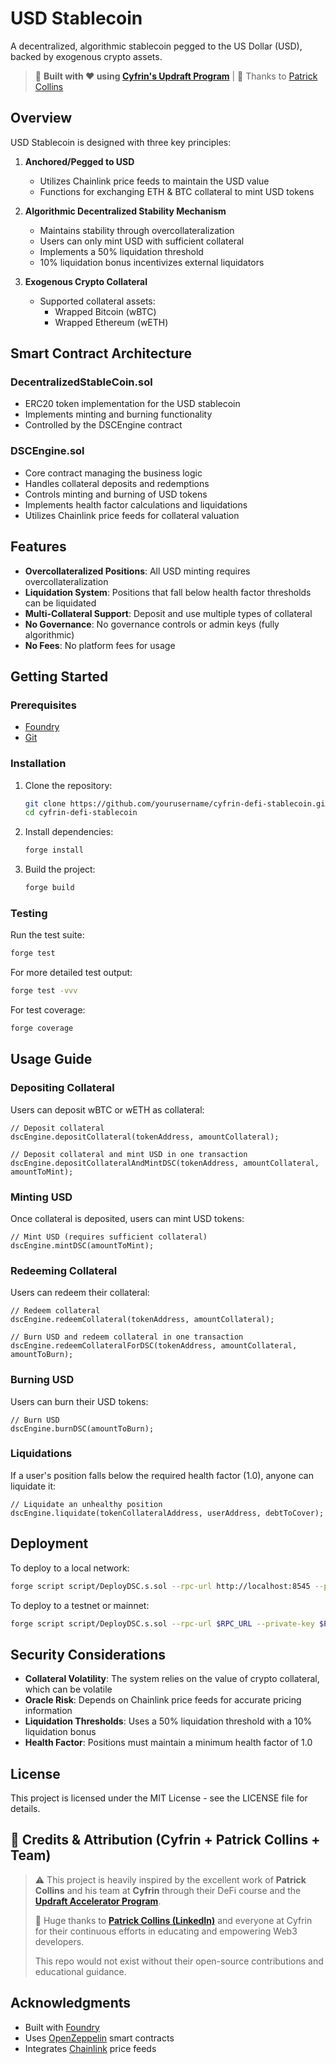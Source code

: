 
# USD Stablecoin

A decentralized, algorithmic stablecoin pegged to the US Dollar (USD), backed by exogenous crypto assets.

> 📣 **Built with ❤️ using [Cyfrin's Updraft Program](https://www.cyfrin.io/updraft)** | 🙏 Thanks to [Patrick Collins](https://www.linkedin.com/in/patrickalphac/)

## Overview

USD Stablecoin is designed with three key principles:

1. **Anchored/Pegged to USD**
   - Utilizes Chainlink price feeds to maintain the USD value
   - Functions for exchanging ETH & BTC collateral to mint USD tokens

2. **Algorithmic Decentralized Stability Mechanism**
   - Maintains stability through overcollateralization
   - Users can only mint USD with sufficient collateral
   - Implements a 50% liquidation threshold
   - 10% liquidation bonus incentivizes external liquidators

3. **Exogenous Crypto Collateral**
   - Supported collateral assets:
     - Wrapped Bitcoin (wBTC)
     - Wrapped Ethereum (wETH)

## Smart Contract Architecture

### DecentralizedStableCoin.sol
- ERC20 token implementation for the USD stablecoin
- Implements minting and burning functionality
- Controlled by the DSCEngine contract

### DSCEngine.sol
- Core contract managing the business logic
- Handles collateral deposits and redemptions
- Controls minting and burning of USD tokens
- Implements health factor calculations and liquidations
- Utilizes Chainlink price feeds for collateral valuation

## Features

- **Overcollateralized Positions**: All USD minting requires overcollateralization
- **Liquidation System**: Positions that fall below health factor thresholds can be liquidated
- **Multi-Collateral Support**: Deposit and use multiple types of collateral
- **No Governance**: No governance controls or admin keys (fully algorithmic)
- **No Fees**: No platform fees for usage

## Getting Started

### Prerequisites

- [Foundry](https://book.getfoundry.sh/getting-started/installation)
- [Git](https://git-scm.com/downloads)

### Installation

1. Clone the repository:
   ```bash
   git clone https://github.com/yourusername/cyfrin-defi-stablecoin.git
   cd cyfrin-defi-stablecoin
   ```

2. Install dependencies:
   ```bash
   forge install
   ```

3. Build the project:
   ```bash
   forge build
   ```

### Testing

Run the test suite:
```bash
forge test
```

For more detailed test output:
```bash
forge test -vvv
```

For test coverage:
```bash
forge coverage
```

## Usage Guide

### Depositing Collateral

Users can deposit wBTC or wETH as collateral:

```solidity
// Deposit collateral
dscEngine.depositCollateral(tokenAddress, amountCollateral);

// Deposit collateral and mint USD in one transaction
dscEngine.depositCollateralAndMintDSC(tokenAddress, amountCollateral, amountToMint);
```

### Minting USD

Once collateral is deposited, users can mint USD tokens:

```solidity
// Mint USD (requires sufficient collateral)
dscEngine.mintDSC(amountToMint);
```

### Redeeming Collateral

Users can redeem their collateral:

```solidity
// Redeem collateral
dscEngine.redeemCollateral(tokenAddress, amountCollateral);

// Burn USD and redeem collateral in one transaction
dscEngine.redeemCollateralForDSC(tokenAddress, amountCollateral, amountToBurn);
```

### Burning USD

Users can burn their USD tokens:

```solidity
// Burn USD
dscEngine.burnDSC(amountToBurn);
```

### Liquidations

If a user's position falls below the required health factor (1.0), anyone can liquidate it:

```solidity
// Liquidate an unhealthy position
dscEngine.liquidate(tokenCollateralAddress, userAddress, debtToCover);
```

## Deployment

To deploy to a local network:

```bash
forge script script/DeployDSC.s.sol --rpc-url http://localhost:8545 --private-key $PRIVATE_KEY
```

To deploy to a testnet or mainnet:

```bash
forge script script/DeployDSC.s.sol --rpc-url $RPC_URL --private-key $PRIVATE_KEY --broadcast
```

## Security Considerations

- **Collateral Volatility**: The system relies on the value of crypto collateral, which can be volatile
- **Oracle Risk**: Depends on Chainlink price feeds for accurate pricing information
- **Liquidation Thresholds**: Uses a 50% liquidation threshold with a 10% liquidation bonus
- **Health Factor**: Positions must maintain a minimum health factor of 1.0

## License

This project is licensed under the MIT License - see the LICENSE file for details.

## 🚀 Credits & Attribution (Cyfrin + Patrick Collins + Team)

> ⚠️ This project is heavily inspired by the excellent work of **Patrick Collins** and his team at **Cyfrin** through their DeFi course and the **[Updraft Accelerator Program](https://www.cyfrin.io/updraft)**.  
>
> 🙏 Huge thanks to **[Patrick Collins (LinkedIn)](https://www.linkedin.com/in/patrickalphac/)** and everyone at Cyfrin for their continuous efforts in educating and empowering Web3 developers.  
>
> This repo would not exist without their open-source contributions and educational guidance.

## Acknowledgments

- Built with [Foundry](https://github.com/foundry-rs/foundry)
- Uses [OpenZeppelin](https://github.com/OpenZeppelin/openzeppelin-contracts) smart contracts
- Integrates [Chainlink](https://chain.link/) price feeds


